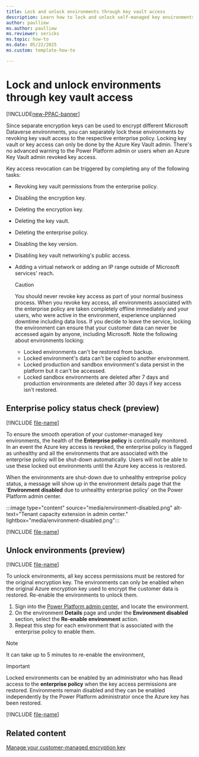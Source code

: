 ```yaml
---
title: Lock and unlock environments through key vault access
description: Learn how to lock and unlock self-managed key environments
author: paulliew
ms.author: paulliew
ms.reviewer: sericks
ms.topic: how-to 
ms.date: 05/22/2025
ms.custom: template-how-to

---
```

# Lock and unlock environments through key vault access

[!INCLUDE[new-PPAC-banner](~/includes/new-PPAC-banner.md)]

Since separate encryption keys can be used to encrypt different Microsoft Dataverse environments, you can separately lock these environments by revoking key vault access to the respective enterprise policy. Locking key vault or key access can only be done by the Azure Key Vault admin. There's no advanced warning to the Power Platform admin or users when an Azure Key Vault admin revoked key access.

Key access revocation can be triggered by completing any of the following tasks:

- Revoking key vault permissions from the enterprise policy.
- Disabling the encryption key.
- Deleting the encryption key.
- Deleting the key vault.
- Deleting the enterprise policy.
- Disabling the key version.
- Disabling key vault networking's public access.
- Adding a virtual network or adding an IP range outside of Microsoft services' reach.

  > [!CAUTION]
  > You should never revoke key access as part of your normal business process. When you revoke key access, all environments associated with the enterprise policy are taken completely offline immediately and your users, who were active in the environment, experience unplanned downtime including data loss. If you decide to leave the service, locking the environment can ensure that your customer data can never be accessed again by anyone, including Microsoft.
  > Note the following about environments locking:
  >
  > - Locked environments can't be restored from backup.
  > - Locked environment's data can't be copied to another environment.
  > - Locked production and sandbox environment's data persist in the platform but it can't be accessed.
  > - Locked sandbox environments are deleted after 7 days and production environments are deleted after 30 days if key access isn't restored.

## Enterprise policy status check (preview)
[!INCLUDE [file-name](~/../shared-content/shared/preview-includes/preview-banner-section.md)]

To ensure the smooth operation of your customer-managed key environments, the health of the **Enterprise policy** is continually monitored. In an event the Azure key access is revoked, the enterprise policy is flagged as unhealthy and all the environments that are associated with the enterprise policy will be shut-down automatically. Users will not be able to use these locked out environments until the Azure key access is restored. 

When the environments are shut-down due to unhealthy entreprise policy status, a message will show up in the environment details page that the '**Environment disabled** due to unhealthy enterprise policy' on the Power Platform admin center.  

:::image type="content" source="media/environment-disabled.png" alt-text="Tenant capacity extension in admin center." lightbox="media/environment-disabled.png":::

[!INCLUDE [file-name](~/../shared-content/shared/preview-includes/preview-note-pp.md)]

## Unlock environments (preview)
[!INCLUDE [file-name](~/../shared-content/shared/preview-includes/preview-banner-section.md)]

To unlock environments, all key access permissions must be restored for the original encryption key. The environments can only be enabled when the original Azure encryption key used to encrypt the customer data is restored. 
Re-enable the environments to unlock them.

1. Sign into the [Power Platform admin center](https://admin.powerplatform.microsoft.com/), and locate the environment.
1. On the environment **Details** page and under the **Environment disabled** section, select the **Re-enable environment** action.
1. Repeat this step for each environment that is associated with the enterprise policy to enable them.

> [!Note]
> It can take up to 5 minutes to re-enable the environment,

> [!IMPORTANT]
> Locked environments can be enabled by an administrator who has Read access to the **enterprise policy** when the key access permissions are restored. Environments remain disabled and they can be enabled independently by the Power Platform administrator once the Azure key has been restored.

[!INCLUDE [file-name](~/../shared-content/shared/preview-includes/preview-note-pp.md)]

## Related content
[Manage your customer-managed encryption key](customer-managed-key.md)
